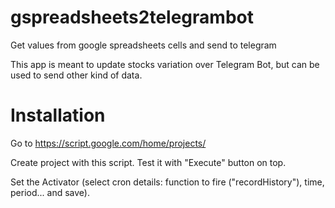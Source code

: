 # gspreadsheets2telegrambot
Get values from google spreadsheets cells and send to telegram

This app is meant to update stocks variation over Telegram Bot, but can be used to send other kind of data.

# Installation

Go to https://script.google.com/home/projects/

Create project with this script. Test it with "Execute" button on top.

Set the Activator (select cron details: function to fire ("recordHistory"), time, period... and save). 
